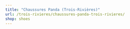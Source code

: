 ```yaml
---
title: "Chaussures Panda (Trois-Rivières)"
url: /trois-rivieres/chaussures-panda-trois-rivieres/
shop: shoes
---
```

